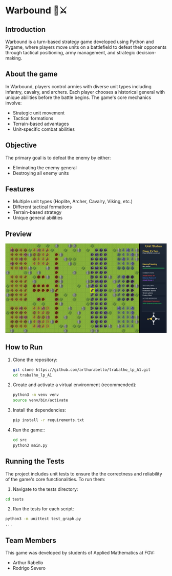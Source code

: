 # Warbound 🏹⚔️

## Introduction

Warbound is a turn-based strategy game developed using Python and Pygame, where players move units on a battlefield to defeat their opponents through tactical positioning, army management, and strategic decision-making.

## About the game

In Warbound, players control armies with diverse unit types including infantry, cavalry, and archers. Each player chooses a historical general with unique abilities before the battle begins. The game's core mechanics involve:

- Strategic unit movement
- Tactical formations
- Terrain-based advantages
- Unit-specific combat abilities

## Objective

The primary goal is to defeat the enemy by either:
- Eliminating the enemy general
- Destroying all enemy units

## Features

- Multiple unit types (Hoplite, Archer, Cavalry, Viking, etc.)
- Different tactical formations
- Terrain-based strategy
- Unique general abilities


## Preview
![Warbound](assets/images/game.png)

## How to Run


1. Clone the repository:
   ```bash
   git clone https://github.com/arthurabello/trabalho_lp_A1.git
   cd trabalho_lp_A1
   ```

2. Create and activate a virtual environment (recommended):
   ```bash
   python3 -m venv venv
   source venv/bin/activate 
   ```

3. Install the dependencies:
   ```bash
   pip install -r requirements.txt
   ```

4. Run the game::
   ```bash
   cd src
   python3 main.py
   ```

## Running the Tests
The project includes unit tests to ensure the the correctness and reliability of the game's core functionalities. To run them:

1. Navigate to the tests directory:
```bash
cd tests
```

2. Run the tests for each script:
```bash
python3 -m unittest test_graph.py
...
```

## Team Members
This game was developed by students of Applied Mathematics at FGV:
- Arthur Rabello
- Rodrigo Severo